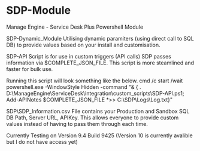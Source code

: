 # SDP-Module
Manage Engine - Service Desk Plus Powershell Module


SDP-Dynamic_Module
Utilising dynamic paramiters (using direct call to SQL DB) to provide values based on your install and customisation.



SDP-API
Script is for use in custom triggers (API calls) SDP passes information via $COMPLETE_JSON_FILE. This script is more steamlined and faster for bulk use.


Running this script will look something like the below.
cmd /c start /wait powershell.exe -WindowStyle Hidden -command "& { . D:\ManageEngine\ServiceDesk\integration\custom_scripts\SDP-API.ps1; Add-APINotes $COMPLETE_JSON_FILE *>> C:\SDP\Logs\Log.txt}"




SDP\SDP_Information.csv
File contains your Production and Sandbox SQL DB Path, Server URL, APIKey. This allows everyone to provide custom values instead of having to pass them through each time. 





Currently Testing on Version 9.4 Build 9425 (Version 10 is currently avalible but I do not have access yet)
